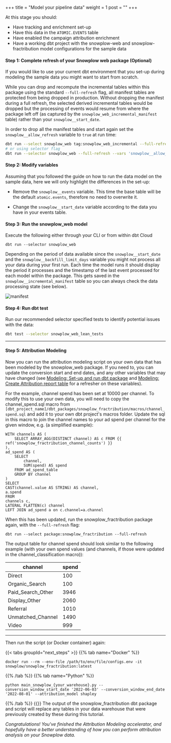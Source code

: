 +++
title = "Model your pipeline data"
weight = 1
post = ""
+++

At this stage you should:

- Have tracking and enrichment set-up
- Have this data in the `ATOMIC.EVENTS` table
- Have enabled the campaign attribution enrichment
- Have a working dbt project with the snowplow-web and snowplow-fractribution model configurations for the sample data

#### **Step 1:** Complete refresh of your Snowplow web package (Optional)

If you would like to use your current dbt environment that you set-up during modeling the sample data you might want to start from scratch.

While you can drop and recompute the incremental tables within this package using the standard `--full-refresh` flag, all manifest tables are protected from being dropped in production. Without dropping the manifest during a full refresh, the selected derived incremental tables would be dropped but the processing of events would resume from where the package left off (as captured by the `snowplow_web_incremental_manifest` table) rather than your `snowplow__start_date`.

In order to drop all the manifest tables and start again set the `snowplow__allow_refresh` variable to `true` at run time:

```bash
dbt run --select snowplow_web tag:snowplow_web_incremental --full-refresh --vars 'snowplow__allow_refresh: true'
# or using selector flag
dbt run --selector snowplow_web --full-refresh --vars 'snowplow__allow_refresh: true'
```

#### **Step 2:** Modify variables

Assuming that you followed the guide on how to run the data model on the sample data, here we will only highlight the differences in the set-up:

- Remove the `snowplow__events` variable. This time the base table will be the default `atomic.events`, therefore no need to overwrite it.

- Change the `snowplow__start_date` variable according to the data you have in your events table.

#### **Step 3:** Run the snowplow_web model

Execute the following either through your CLI or from within dbt Cloud

```
dbt run --selector snowplow_web
```

Depending on the period of data available since the `snowplow__start_date` and the `snowplow__backfill_limit_days` variable you might not process all your data during your first run. Each time the model runs it should display the period it processes and the timestamp of the last event processed for each model within the package. This gets saved in the `snowplow__incremental_manifest` table so you can always check the data processing state (see below).

![manifest](../images/manifest.png)

#### **Step 4:** Run dbt test

Run our recommended selector specified tests to identify potential issues with the data:

```bash
dbt test --selector snowplow_web_lean_tests
```
***

#### **Step 5:** Attribution Modeling

Now you can run the attribution modeling script on your own data that has been modeled by the snowplow_web package. If you need to, you can update the conversion start and end dates, and any other variables that may have changed (see [Modeling: Set-up and run dbt package](/accelerators/fractribution/modeling/modeling_1/) and [Modeling: Create Attribution report table](/accelerators/fractribution/modeling/modeling_2/) for a refresher on these variables).

For the example, channel spend has been set at 10000 per channel. To modify this to use your own data, you will need to copy the channel_spend.sql macro from `[dbt_project_name]/dbt_packages/snowplow_fractribution/macros/channel_spend.sql` and add it to your own dbt project's macros folder. Update the sql in this macro to join the channel names to your ad spend per channel for the given window, e.g. (a simplified example):

```
WITH channels AS (
    SELECT ARRAY_AGG(DISTINCT channel) AS c FROM {{ ref('snowplow_fractribution_channel_counts') }}
),
ad_spend AS (
    SELECT
        channel,
        SUM(spend) AS spend
    FROM ad_spend_table
    GROUP BY channel
)
SELECT
CAST(channel.value AS STRING) AS channel,
a.spend
FROM
channels c,
LATERAL FLATTEN(c) channel
LEFT JOIN ad_spend a on c.channel=a.channel
```

When this has been updated, run the snowplow_fractribution package again, with the `--full-refresh` flag:
```
dbt run --select package:snowplow_fractribution --full-refresh
```

The output table for channel spend should look similar to the following example (with your own spend values (and channels, if those were updated in the channel_classification macro)):

| channel           | spend  |
| ----------------- | ------ |
| Direct            | 100    |
| Organic_Search    | 100    |
| Paid_Search_Other | 3946   |
| Display_Other     | 2060   |
| Referral          | 1010   |
| Unmatched_Channel | 1490   |
| Video             | 999    |

***
Then run the script (or Docker container) again:

{{< tabs groupId="next_steps" >}}
{{% tab name="Docker" %}}

```
docker run --rm --env-file /path/to/env/file/configs.env -it snowplow/snowplow_fractribution:latest
```

{{% /tab %}}
{{% tab name="Python" %}}

```
python main_snowplow_{your_warehouse}.py --conversion_window_start_date '2022-06-03' --conversion_window_end_date '2022-08-01' --attribution_model shapley
```

{{% /tab %}}
{{</tabs >}}
The output of the snowplow_fractribution dbt package and script will replace any tables in your data warehouse that were previously created by these during this tutorial.

*Congratulations! You've finished the Attribution Modeling accelerator, and hopefully have a better understanding of how you can perform attribution analysis on your Snowplow data.*
